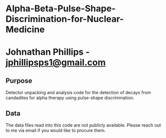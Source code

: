 # Alpha-Beta-Pulse-Shape-Discrimination-for-Nuclear-Medicine
# Johnathan Phillips - jphillipsps1@gmail.com
  
## Purpose
Detector unpacking and analysis code for the detection of decays from candadites for alpha therapy using pulse-shape discrimination.

## Data
The data files read into this code are not publicly available. Please reach out to me via email if you would like to procure them.
